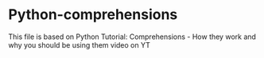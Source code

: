 # Python-comprehensions
This file is based on Python Tutorial: Comprehensions - How they work and why you should be using them video on YT
